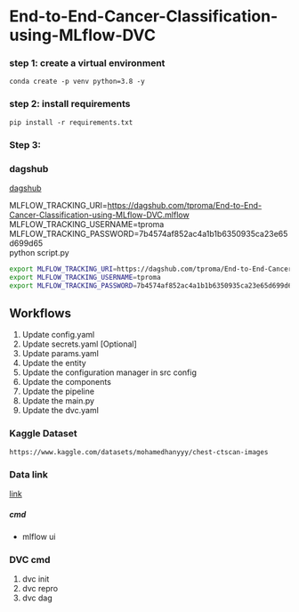 # End-to-End-Cancer-Classification-using-MLflow-DVC

### step 1: create a virtual environment
```
conda create -p venv python=3.8 -y
```

### step 2: install requirements
```
pip install -r requirements.txt
```

### Step 3: 

### dagshub
[dagshub](https://dagshub.com/)

MLFLOW_TRACKING_URI=https://dagshub.com/tproma/End-to-End-Cancer-Classification-using-MLflow-DVC.mlflow \
MLFLOW_TRACKING_USERNAME=tproma \
MLFLOW_TRACKING_PASSWORD=7b4574af852ac4a1b1b6350935ca23e65d699d65 \
python script.py


```bash
export MLFLOW_TRACKING_URI=https://dagshub.com/tproma/End-to-End-Cancer-Classification-using-MLflow-DVC.mlflow
export MLFLOW_TRACKING_USERNAME=tproma
export MLFLOW_TRACKING_PASSWORD=7b4574af852ac4a1b1b6350935ca23e65d699d65
```

## Workflows
1. Update config.yaml
2. Update secrets.yaml [Optional]
3. Update params.yaml
4. Update the entity
5. Update the configuration manager in src config
6. Update the components
7. Update the pipeline
8. Update the main.py
9. Update the dvc.yaml

### Kaggle Dataset
```
https://www.kaggle.com/datasets/mohamedhanyyy/chest-ctscan-images
```

### Data link
[link](https://drive.google.com/file/d/18uXV88Z3PjWkYib-dKHVMr55VrqiiFrl/view?usp=drive_link)

##### cmd
- mlflow ui



### DVC cmd

1. dvc init
2. dvc repro
3. dvc dag
